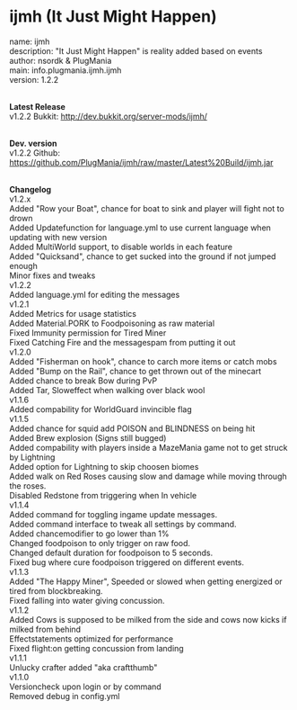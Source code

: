ijmh (It Just Might Happen)
====

name: ijmh<br />
description: "It Just Might Happen" is reality added based on events<br />
author: nsordk & PlugMania<br />
main: info.plugmania.ijmh.ijmh<br />
version: 1.2.2<br /><br />

<b>Latest Release</b><br />
v1.2.2 Bukkit: http://dev.bukkit.org/server-mods/ijmh/<br /><br />

<b>Dev. version</b><br />
v1.2.2 Github: https://github.com/PlugMania/ijmh/raw/master/Latest%20Build/ijmh.jar<br /><br />
              
<b>Changelog</b><br />
v1.2.x<br />
Added "Row your Boat", chance for boat to sink and player will fight not to drown<br />
Added Updatefunction for language.yml to use current language when updating with new version<br />
Added MultiWorld support, to disable worlds in each feature<br />
Added "Quicksand", chance to get sucked into the ground if not jumped enough<br />
Minor fixes and tweaks<br />
v1.2.2<br />
Added language.yml for editing the messages<br />
v1.2.1<br />
Added Metrics for usage statistics<br />
Added Material.PORK to Foodpoisoning as raw material<br />
Fixed Immunity permission for Tired Miner<br />
Fixed Catching Fire and the messagespam from putting it out<br />
v1.2.0<br />
Added "Fisherman on hook", chance to carch more items or catch mobs<br />
Added "Bump on the Rail", chance to get thrown out of the minecart<br />
Added chance to break Bow during PvP<br />
Added Tar, Sloweffect when walking over black wool<br />
v1.1.6<br />
Added compability for WorldGuard invincible flag<br />
v1.1.5<br />
Added chance for squid add POISON and BLINDNESS on being hit<br />
Added Brew explosion (Signs still bugged)<br />
Added compability with players inside a MazeMania game not to get struck by Lightning<br />
Added option for Lightning to skip choosen biomes<br />
Added walk on Red Roses causing slow and damage while moving through the roses.<br />
Disabled Redstone from triggering when In vehicle<br />
v1.1.4<br />
Added command for toggling ingame update messages.<br />
Added command interface to tweak all settings by command.<br />
Added chancemodifier to go lower than 1%<br />
Changed foodpoison to only trigger on raw food.<br />
Changed default duration for foodpoison to 5 seconds.<br />
Fixed bug where cure foodpoison triggered on different events.<br />
v1.1.3<br />
Added "The Happy Miner", Speeded or slowed when getting energized or tired from blockbreaking.<br />
Fixed falling into water giving concussion.<br />
v1.1.2<br />
Added Cows is supposed to be milked from the side and cows now kicks if milked from behind<br />
Effectstatements optimized for performance<br />
Fixed flight:on getting concussion from landing<br />
v1.1.1<br />
Unlucky crafter added "aka craftthumb"<br />
v1.1.0<br />
Versioncheck upon login or by command<br /> 
Removed debug in config.yml<br />
